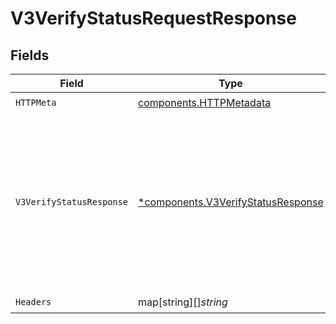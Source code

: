 # V3VerifyStatusRequestResponse


## Fields

| Field                                                                                                                                                          | Type                                                                                                                                                           | Required                                                                                                                                                       | Description                                                                                                                                                    | Example                                                                                                                                                        |
| -------------------------------------------------------------------------------------------------------------------------------------------------------------- | -------------------------------------------------------------------------------------------------------------------------------------------------------------- | -------------------------------------------------------------------------------------------------------------------------------------------------------------- | -------------------------------------------------------------------------------------------------------------------------------------------------------------- | -------------------------------------------------------------------------------------------------------------------------------------------------------------- |
| `HTTPMeta`                                                                                                                                                     | [components.HTTPMetadata](../../models/components/httpmetadata.md)                                                                                             | :heavy_check_mark:                                                                                                                                             | N/A                                                                                                                                                            |                                                                                                                                                                |
| `V3VerifyStatusResponse`                                                                                                                                       | [*components.V3VerifyStatusResponse](../../models/components/v3verifystatusresponse.md)                                                                        | :heavy_minus_sign:                                                                                                                                             | Successful Request                                                                                                                                             | {<br/>"evaluation": {<br/>"key": "{}"<br/>},<br/>"identityId": "498ce2a7-a7c1-48aa-8bd3-77621f780919",<br/>"success": "true",<br/>"possessionResult": "true",<br/>"verifyResult": "true"<br/>} |
| `Headers`                                                                                                                                                      | map[string][]*string*                                                                                                                                          | :heavy_check_mark:                                                                                                                                             | N/A                                                                                                                                                            |                                                                                                                                                                |